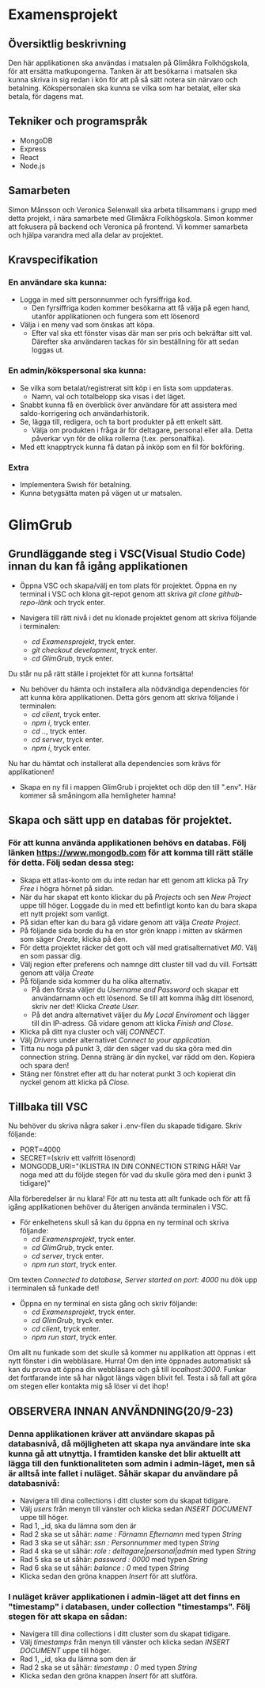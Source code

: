 # Examensprojekt

## Översiktlig beskrivning
Den här applikationen ska användas i matsalen på Glimåkra Folkhögskola, för att ersätta matkupongerna. Tanken är att besökarna i matsalen ska kunna skriva in sig redan i kön för att på så sätt notera sin närvaro och betalning. Kökspersonalen ska kunna se vilka som har betalat, eller ska betala, för dagens mat.

## Tekniker och programspråk
- MongoDB
- Express
- React
- Node.js

## Samarbeten
Simon Månsson och Veronica Selenwall ska arbeta tillsammans i grupp med detta projekt, i nära samarbete med Glimåkra Folkhögskola. Simon kommer att fokusera på backend och Veronica på frontend. Vi kommer samarbeta och hjälpa varandra med alla delar av projektet.

## Kravspecifikation
### En användare ska kunna:
- Logga in med sitt personnummer och fyrsiffriga kod.
   - Den fyrsiffriga koden kommer besökarna att få välja på egen hand, utanför applikationen och fungera som ett lösenord
- Välja i en meny vad som önskas att köpa.
   - Efter val ska ett fönster visas där man ser pris och bekräftar sitt val. Därefter ska användaren tackas för sin beställning för att sedan loggas ut.

### En admin/kökspersonal ska kunna:
- Se vilka som betalat/registrerat sitt köp i en lista som uppdateras.
   - Namn, val och totalbelopp ska visas i det läget.
- Snabbt kunna få en överblick över användare för att assistera med saldo-korrigering och användarhistorik.
- Se, lägga till, redigera, och ta bort produkter på ett enkelt sätt.
   - Välja om produkten i fråga är för deltagare, personal eller alla. Detta påverkar vyn för de olika rollerna (t.ex. personalfika). 
- Med ett knapptryck kunna få datan på inköp som en fil för bokföring. 


### Extra
- Implementera Swish för betalning.
- Kunna betygsätta maten på vägen ut ur matsalen.

# GlimGrub

## Grundläggande steg i VSC(Visual Studio Code) innan du kan få igång applikationen
* Öppna VSC och skapa/välj en tom plats för projektet. Öppna en ny terminal i VSC och klona git-repot genom
att skriva <i>git clone github-repo-länk</i> och tryck enter.


* Navigera till rätt nivå i det nu klonade projektet genom att skriva följande i terminalen:
	* <i>cd Examensprojekt</i>, tryck enter.
	* <i>git checkout development</i>, tryck enter.
	* <i>cd GlimGrub</i>, tryck enter.

Du står nu på rätt ställe i projektet för att kunna fortsätta!

* Nu behöver du hämta och installera alla nödvändiga dependencies för att kunna köra applikationen. Detta görs genom att skriva följande i terminalen:
	* <i>cd client</i>, tryck enter.
	* <i>npm i</i>, tryck enter. 
	* <i>cd ..</i>, tryck enter.
	* <i>cd server</i>, tryck enter.
	* <i>npm i</i>, tryck enter.

Nu har du hämtat och installerat alla dependencies som krävs för applikationen!

* Skapa en ny fil i mappen GlimGrub i projektet och döp den till ".env". Här kommer så småningom alla hemligheter hamna!

## Skapa och sätt upp en databas för projektet.
### För att kunna använda applikationen behövs en databas. Följ länken https://www.mongodb.com för att komma till rätt ställe för detta. Följ sedan dessa steg:
* Skapa ett atlas-konto om du inte redan har ett genom att klicka på <i>Try Free</i> i högra hörnet på sidan.
* När du har skapat ett konto klickar du på <i>Projects</i> och sen <i>New Project</i> uppe till höger. Loggade du in med ett befintligt konto kan du bara skapa ett nytt projekt som vanligt.
* På sidan efter kan du bara gå vidare genom att välja <i>Create Project.</i>
* På följande sida borde du ha en stor grön knapp i mitten av skärmen som säger <i>Create</i>, klicka på den.
* För detta projektet räcker det gott och väl med gratisalternativet <i>M0</i>. Välj en som passar dig.
* Välj region efter preferens och namnge ditt cluster till vad du vill. Fortsätt genom att välja <i>Create</i>
* På följande sida kommer du ha olika alternativ. 
	* På den första väljer du <i>Username and Password</i> och skapar ett användarnamn och ett lösenord. Se till att komma ihåg ditt lösenord, skriv ner det! Klicka <i>Create User.</i>
	* På det andra alternativet väljer du <i>My Local Enviroment</i> och lägger till din IP-adress. Gå vidare genom att klicka <i>Finish and Close.</i>
* Klicka på ditt nya cluster och välj <i>CONNECT.</i>
* Välj <i>Drivers</i> under alternativet <i>Connect to your application.</i>
* Titta nu noga på punkt 3, där den säger vad du ska göra med din connection string. Denna sträng är din nyckel, var rädd om den. Kopiera och spara den!
* Stäng ner fönstret efter att du har noterat punkt 3 och kopierat din nyckel genom att klicka på <i>Close.</i> 

## Tillbaka till VSC
Nu behöver du skriva några saker i .env-filen du skapade tidigare. Skriv följande:
* PORT=4000
* SECRET=(skriv ett valfritt lösenord)
* MONGODB_URI="(KLISTRA IN DIN CONNECTION STRING HÄR! Var noga med att du följde stegen för vad du skulle göra med den i punkt 3 tidigare)"

Alla förberedelser är nu klara! För att nu testa att allt funkade och för att få igång applikationen behöver du återigen använda terminalen i VSC. 

* För enkelhetens skull så kan du öppna en ny terminal och skriva följande:
	* <i>cd Examensprojekt</i>, tryck enter.
	* <i>cd GlimGrub</i>, tryck enter.
	* <i>cd server</i>, tryck enter.
	* <i>npm run start</i>, tryck enter.

Om texten <i>Connected to database, Server started on port: 4000</i> nu dök upp i terminalen så funkade det!

* Öppna en ny terminal en sista gång och skriv följande:
   * <i>cd Examensprojekt</i>, tryck enter.
	* <i>cd GlimGrub</i>, tryck enter.
	* <i>cd client</i>, tryck enter.
	* <i>npm run start</i>, tryck enter.

Om allt nu funkade som det skulle så kommer nu applikation att öppnas i ett nytt fönster i din webbläsare. Hurra!
Om den inte öppnades automatiskt så kan du prova att öppna din webbläsare och gå till <i>localhost:3000.</i> 
Funkar det fortfarande inte så har något längs vägen blivit fel. Testa i så fall att göra om stegen eller kontakta mig så löser vi det ihop!

## OBSERVERA INNAN ANVÄNDNING(20/9-23)
### Denna applikationen kräver att användare skapas på databasnivå, då möjligheten att skapa nya användare inte ska kunna gå att utnyttja. I framtiden kanske det blir aktuellt att lägga till den funktionaliteten som admin i admin-läget, men så är alltså inte fallet i nuläget. Såhär skapar du användare på databasnivå:
   * Navigera till dina collections i ditt cluster som du skapat tidigare.
   * Välj <i>users</i> från menyn till vänster och klicka sedan <i>INSERT DOCUMENT</i> uppe till höger.
   * Rad 1, _id, ska du lämna som den är
   * Rad 2 ska se ut såhär: <i>name : Förnamn Efternamn</i> med typen <i>String</i>
   * Rad 3 ska se ut såhär: <i>ssn : Personnummer</i> med typen <i>String</i>
   * Rad 4 ska se ut såhär: <i>role : deltagare|personal|admin</i> med typen <i>String</i>
   * Rad 5 ska se ut såhär: <i>password : 0000</i> med typen <i>String</i>
   * Rad 6 ska se ut såhär: <i>balance : 0</i> med typen <i>String</i>
   * Klicka sedan den gröna knappen <i>Insert</i> för att slutföra.

### I nuläget kräver applikationen i admin-läget att det finns en "timestamp" i databasen, under collection "timestamps". Följ stegen för att skapa en sådan:
   * Navigera till dina collections i ditt cluster som du skapat tidigare.
   * Välj <i>timestamps</i> från menyn till vänster och klicka sedan <i>INSERT DOCUMENT</i> uppe till höger.
   * Rad 1, _id, ska du lämna som den är
   * Rad 2 ska se ut såhär: <i>timestamp : 0</i> med typen <i>String</i>
   * Klicka sedan den gröna knappen <i>Insert</i> för att slutföra.

